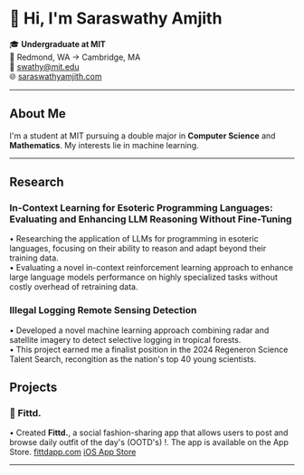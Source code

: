 # 👋 Hi, I'm Saraswathy Amjith

🎓 **Undergraduate at MIT**  
📍 Redmond, WA → Cambridge, MA  
📧 [swathy@mit.edu](mailto:swathy@mit.edu)  
🌐 [saraswathyamjith.com](http://saraswathyamjith.com)

---

## About Me

I'm a student at MIT pursuing a double major in **Computer Science** and **Mathematics**. My interests lie in machine learning. 

---

## Research

### In-Context Learning for Esoteric Programming Languages: Evaluating and Enhancing LLM Reasoning Without Fine-Tuning
• Researching the application of LLMs for programming in esoteric languages, focusing on their ability to reason and adapt beyond their training data. <br>
• Evaluating a novel in-context reinforcement learning approach to enhance large language models performance on highly specialized tasks without costly overhead of retraining data.

### Illegal Logging Remote Sensing Detection
• Developed a novel machine learning approach combining radar and satellite imagery to detect selective logging in tropical forests. <br>
• This project earned me a finalist position in the 2024 Regeneron Science Talent Search, recongition as the nation's top 40 young scientists. 

## Projects
### 👗 Fittd.
• Created **Fittd.**, a social fashion-sharing app that allows users to post and browse daily outfit of the day's (OOTD's) !. The app is available on the App Store.
[fittdapp.com](http://fittdapp.com) [iOS App Store ](https://apps.apple.com/us/app/fittd/id6504975404)

---
